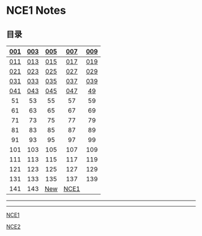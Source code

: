 # **NCE1 Notes**  
## **目录**  
| [001](https://github.com/moodHappy/HelloWorld/blob/master/NCE%20notes%20md%2FNCE%20Note1%2F001.md) | [003](https://github.com/moodHappy/HelloWorld/blob/master/NCE%20notes%20md%2FNCE%20Note1%2F003.md) | [005](https://github.com/moodHappy/HelloWorld/blob/master/NCE%20notes%20md%2FNCE%20Note1%2F005.md) | [007](https://github.com/moodHappy/HelloWorld/blob/master/NCE%20notes%20md%2FNCE%20Note1%2F007.md) | [009](https://github.com/moodHappy/HelloWorld/blob/master/NCE%20notes%20md%2FNCE%20Note1%2F009.md) |
|:-:|:-:|:-:|:-:|:-:|
| [011](https://github.com/moodHappy/HelloWorld/blob/master/NCE%20notes%20md%2FNCE%20Note1%2F011.md) | [013](https://github.com/moodHappy/HelloWorld/blob/master/NCE%20notes%20md%2FNCE%20Note1%2F013.md) | [015](https://github.com/moodHappy/HelloWorld/blob/master/NCE%20notes%20md%2FNCE%20Note1%2F015.md) | [017](https://github.com/moodHappy/HelloWorld/blob/master/NCE%20notes%20md%2FNCE%20Note1%2F017.md) | [019](https://github.com/moodHappy/HelloWorld/blob/master/NCE%20notes%20md%2FNCE%20Note1%2F019.md) |
| [021](https://github.com/moodHappy/HelloWorld/blob/master/NCE%20notes%20md%2FNCE%20Note1%2F021.md) | [023](https://github.com/moodHappy/HelloWorld/blob/master/NCE%20notes%20md%2FNCE%20Note1%2F023.md) | [025](https://github.com/moodHappy/HelloWorld/blob/master/NCE%20notes%20md%2FNCE%20Note1%2F025.md) | [027](https://github.com/moodHappy/HelloWorld/blob/master/NCE%20notes%20md%2FNCE%20Note1%2F027.md) | [029](https://github.com/moodHappy/HelloWorld/blob/master/NCE%20notes%20md%2FNCE%20Note1%2F029.md) |
| [031](https://github.com/moodHappy/HelloWorld/blob/master/NCE%20notes%20md%2FNCE%20Note1%2F031.md) | [033](https://github.com/moodHappy/HelloWorld/blob/master/NCE%20notes%20md%2FNCE%20Note1%2F033.md) | [035](https://github.com/moodHappy/HelloWorld/blob/master/NCE%20notes%20md%2FNCE%20Note1%2F035.md) | [037](https://github.com/moodHappy/HelloWorld/blob/master/NCE%20notes%20md%2FNCE%20Note1%2F037.md) | [039](https://github.com/moodHappy/HelloWorld/blob/master/NCE%20notes%20md%2FNCE%20Note1%2F039.md) |
| [041](https://github.com/moodHappy/HelloWorld/blob/master/NCE%20notes%20md%2FNCE%20Note1%2F041.md) | [043](https://github.com/moodHappy/HelloWorld/blob/master/NCE%20notes%20md%2FNCE%20Note1%2F043.md) | [045](https://github.com/moodHappy/HelloWorld/blob/master/NCE%20notes%20md%2FNCE%20Note1%2F045.md) | [047](https://github.com/moodHappy/HelloWorld/blob/master/NCE%20notes%20md%2FNCE%20Note1%2F047.md) | [49](https://github.com/moodHappy/HelloWorld/blob/master/NCE%20notes%20md%2FNCE%20Note1%2F049.md) |
| 51 | 53 | 55 | 57 | 59 |
| 61 | 63 | 65 | 67 | 69 |
| 71 | 73 | 75 | 77 | 79 |
| 81 | 83 | 85 | 87 | 89 |
| 91 | 93 | 95 | 97 | 99 |
| 101 | 103 | 105 | 107 | 109 |
| 111 | 113 | 115 | 117 | 119 |
| 121 | 123 | 125 | 127 | 129 |
| 131 | 133 | 135 | 137 | 139 |
| 141 | 143 |  [New](https://github.com/moodHappy/HelloWorld/blob/master/Reading%20notes.md)   |  [NCE1](https://github.com/moodHappy/HelloWorld/blob/master/NCE%20notes%20md%2FNCE%20Note1%2Fnce1%20notes.txt)   |     |

---





---
[NCE1](https://github.com/moodHappy/HelloWorld/blob/master/NCE%20notes%20md%2FNCE%20Note1%2FTable%20of%20contents.md)  

[NCE2](https://github.com/moodHappy/HelloWorld/blob/master/NCE%20notes%20md%2FNCE%20Note2%2FTable%20of%20contents.md)





